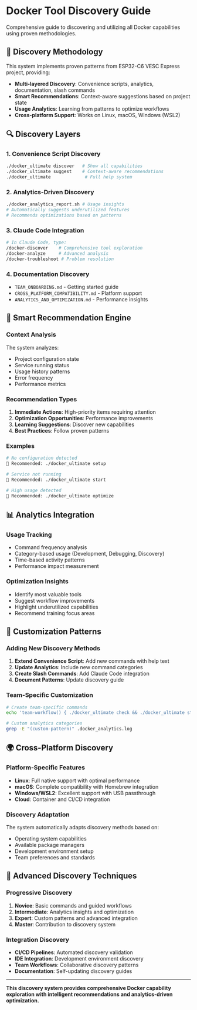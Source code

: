 # Docker Tool Discovery Guide

Comprehensive guide to discovering and utilizing all Docker capabilities using proven methodologies.

## 🎯 Discovery Methodology

This system implements proven patterns from ESP32-C6 VESC Express project, providing:
- **Multi-layered Discovery**: Convenience scripts, analytics, documentation, slash commands
- **Smart Recommendations**: Context-aware suggestions based on project state
- **Usage Analytics**: Learning from patterns to optimize workflows
- **Cross-platform Support**: Works on Linux, macOS, Windows (WSL2)

## 🔍 Discovery Layers

### 1. Convenience Script Discovery
```bash
./docker_ultimate discover   # Show all capabilities
./docker_ultimate suggest    # Context-aware recommendations
./docker_ultimate             # Full help system
```

### 2. Analytics-Driven Discovery
```bash
./docker_analytics_report.sh # Usage insights
# Automatically suggests underutilized features
# Recommends optimizations based on patterns
```

### 3. Claude Code Integration
```bash
# In Claude Code, type:
/docker-discover    # Comprehensive tool exploration
/docker-analyze     # Advanced analysis
/docker-troubleshoot # Problem resolution
```

### 4. Documentation Discovery
- `TEAM_ONBOARDING.md` - Getting started guide
- `CROSS_PLATFORM_COMPATIBILITY.md` - Platform support
- `ANALYTICS_AND_OPTIMIZATION.md` - Performance insights

## 🤖 Smart Recommendation Engine

### Context Analysis
The system analyzes:
- Project configuration state
- Service running status
- Usage history patterns
- Error frequency
- Performance metrics

### Recommendation Types
1. **Immediate Actions**: High-priority items requiring attention
2. **Optimization Opportunities**: Performance improvements
3. **Learning Suggestions**: Discover new capabilities
4. **Best Practices**: Follow proven patterns

### Examples
```bash
# No configuration detected
🎯 Recommended: ./docker_ultimate setup

# Service not running
🎯 Recommended: ./docker_ultimate start

# High usage detected
🎯 Recommended: ./docker_ultimate optimize
```

## 📊 Analytics Integration

### Usage Tracking
- Command frequency analysis
- Category-based usage (Development, Debugging, Discovery)
- Time-based activity patterns
- Performance impact measurement

### Optimization Insights
- Identify most valuable tools
- Suggest workflow improvements
- Highlight underutilized capabilities
- Recommend training focus areas

## 🎨 Customization Patterns

### Adding New Discovery Methods
1. **Extend Convenience Script**: Add new commands with help text
2. **Update Analytics**: Include new command categories
3. **Create Slash Commands**: Add Claude Code integration
4. **Document Patterns**: Update discovery guide

### Team-Specific Customization
```bash
# Create team-specific commands
echo 'team-workflow() { ./docker_ultimate check && ./docker_ultimate start; }' >> ~/.bashrc

# Custom analytics categories
grep -E "(custom-pattern)" .docker_analytics.log
```

## 🌍 Cross-Platform Discovery

### Platform-Specific Features
- **Linux**: Full native support with optimal performance
- **macOS**: Complete compatibility with Homebrew integration
- **Windows/WSL2**: Excellent support with USB passthrough
- **Cloud**: Container and CI/CD integration

### Discovery Adaptation
The system automatically adapts discovery methods based on:
- Operating system capabilities
- Available package managers
- Development environment setup
- Team preferences and standards

## 🚀 Advanced Discovery Techniques

### Progressive Discovery
1. **Novice**: Basic commands and guided workflows
2. **Intermediate**: Analytics insights and optimization
3. **Expert**: Custom patterns and advanced integration
4. **Master**: Contribution to discovery system

### Integration Discovery
- **CI/CD Pipelines**: Automated discovery validation
- **IDE Integration**: Development environment discovery
- **Team Workflows**: Collaborative discovery patterns
- **Documentation**: Self-updating discovery guides

---

**This discovery system provides comprehensive Docker capability exploration with intelligent recommendations and analytics-driven optimization.**
